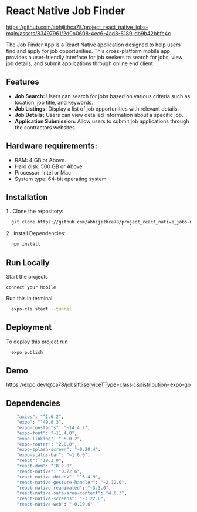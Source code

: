 
# React Native Job Finder


https://github.com/abhijithca78/project_react_native_jobs-main/assets/83497961/2d0b0608-4ec6-4ad8-8189-db9b42bbfe4c


The Job Finder App is a React Native application designed to help users find and apply for job opportunities. This cross-platform mobile app provides a user-friendly interface for job seekers to search for jobs, view job details, and submit applications through online end client.

## Features

- **Job Search:** Users can search for jobs based on various criteria such as location, job title, and keywords.
- **Job Listings:** Display a list of job opportunities with relevant details.
- **Job Details:** Users can view detailed information about a specific job.
- **Application Submission:** Allow users to submit job applications through the contractors websites.

## Hardware requirements:
- RAM: 4 GB or Above. 
- Hard disk: 500 GB or Above 
- Processor: Intel or Mac 
- System type: 64-bit operating system  

## Installation

1 . Clone the repository:

```bash
  git clone https://github.com/abhijithca78/project_react_native_jobs-main.git
```

2 . Install Dependencies:

```bash
  npm install
```



    
## Run Locally

Start the projects

`connect your Mobile`

Run this in terminal

```bash
  expo-cli start --tunnel
```

## Deployment

To deploy this project run

```bash
  expo publish
```


## Demo

https://expo.dev/@ca78/jobsift?serviceTType=classic&distribution=expo-go


## Dependencies

```bash
    "axios": "^1.6.2",
    "expo": "^49.0.3",
    "expo-constants": "~14.4.2",
    "expo-font": "~11.4.0",
    "expo-linking": "~5.0.2",
    "expo-router": "2.0.0",
    "expo-splash-screen": "~0.20.4",
    "expo-status-bar": "~1.6.0",
    "react": "18.2.0",
    "react-dom": "18.2.0",
    "react-native": "0.72.6",
    "react-native-dotenv": "^3.4.9",
    "react-native-gesture-handler": "~2.12.0",
    "react-native-reanimated": "~3.3.0",
    "react-native-safe-area-context": "4.6.3",
    "react-native-screens": "~3.22.0",
    "react-native-web": "~0.19.6"
```
